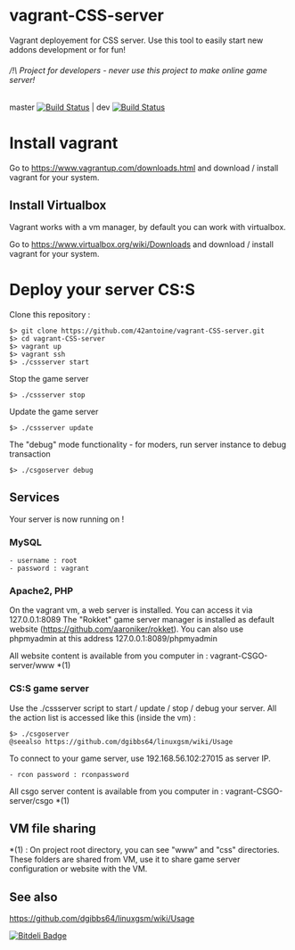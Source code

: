 # vagrant-CSS-server
Vagrant deployement for CSS server. Use this tool to easily start new addons development or for fun!

###### /!\ Project for developers - never use this project to make online game server!

master [![Build Status](https://travis-ci.org/42antoine/vagrant-CSS-server.svg?branch=master)](https://travis-ci.org/42antoine/vagrant-CSS-server) | dev [![Build Status](https://travis-ci.org/42antoine/vagrant-CSS-server.svg?branch=dev)](https://travis-ci.org/42antoine/vagrant-CSS-server)

# Install vagrant

Go to https://www.vagrantup.com/downloads.html and download / install vagrant for your system.

## Install Virtualbox

Vagrant works with a vm manager, by default you can work with virtualbox.

Go to  https://www.virtualbox.org/wiki/Downloads and download / install vagrant for your system.

# Deploy your server CS:S

Clone this repository :

	$> git clone https://github.com/42antoine/vagrant-CSS-server.git
	$> cd vagrant-CSS-server
	$> vagrant up
	$> vagrant ssh
	$> ./cssserver start

Stop the game server

	$> ./cssserver stop

Update the game server

	$> ./cssserver update

The "debug" mode functionality - for moders, run server instance to debug transaction

	$> ./csgoserver debug

## Services

Your server is now running on !

### MySQL

	- username : root
	- password : vagrant
	
### Apache2, PHP

On the vagrant vm, a web server is installed. You can access it via 127.0.0.1:8089
The "Rokket" game server manager is installed as default website (https://github.com/aaroniker/rokket).
You can also use phpmyadmin at this address 127.0.0.1:8089/phpmyadmin

All website content is available from you computer in : vagrant-CSGO-server/www *(1)

### CS:S game server

Use the ./cssserver script to start / update / stop / debug your server.
All the action list is accessed like this (inside the vm) :

	$> ./csgoserver
	@seealso https://github.com/dgibbs64/linuxgsm/wiki/Usage
	
To connect to your game server, use 192.168.56.102:27015 as server IP.

	- rcon password : rconpassword

All csgo server content is available from you computer in : vagrant-CSGO-server/csgo *(1)

## VM file sharing
	
*(1) : On project root directory, you can see "www" and "css" directories. These folders are shared from VM, use it to share game server configuration or website with the VM.

## See also

https://github.com/dgibbs64/linuxgsm/wiki/Usage

[![Bitdeli Badge](https://d2weczhvl823v0.cloudfront.net/42antoine/vagrant-css-server/trend.png)](https://bitdeli.com/free "Bitdeli Badge")